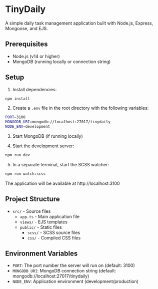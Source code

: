 # TinyDaily

A simple daily task management application built with Node.js, Express, Mongoose, and EJS.

## Prerequisites

- Node.js (v14 or higher)
- MongoDB (running locally or connection string)

## Setup

1. Install dependencies:
```bash
npm install
```

2. Create a `.env` file in the root directory with the following variables:
```bash
PORT=3100
MONGODB_URI=mongodb://localhost:27017/tinydaily
NODE_ENV=development
```

3. Start MongoDB (if running locally)

4. Start the development server:
```bash
npm run dev
```

5. In a separate terminal, start the SCSS watcher:
```bash
npm run watch:scss
```

The application will be available at http://localhost:3100

## Project Structure

- `src/` - Source files
  - `app.ts` - Main application file
  - `views/` - EJS templates
  - `public/` - Static files
    - `scss/` - SCSS source files
    - `css/` - Compiled CSS files

## Environment Variables

- `PORT`: The port number the server will run on (default: 3100)
- `MONGODB_URI`: MongoDB connection string (default: mongodb://localhost:27017/tinydaily)
- `NODE_ENV`: Application environment (development/production) 